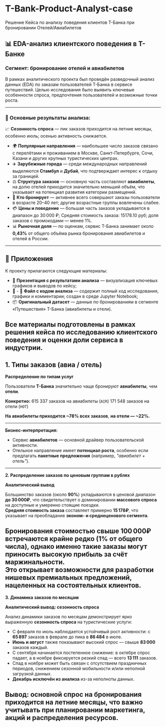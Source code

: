 # T-Bank-Product-Analyst-case
Решение Кейса по анализу поведения клиентов Т-Банка при бронировании Отелей/Авиабилетов
## 📊 EDA-анализ клиентского поведения в Т-Банке  
### Сегмент: бронирование отелей и авиабилетов

В рамках аналитического проекта был проведён разведочный анализ данных (EDA) по заказам пользователей Т-Банка в сервисе путешествий. Целью исследования было выявить ключевые особенности спроса, предпочтения пользователей и возможные точки роста.

---

### 🧾 Основные результаты анализа:

 📈 **Сезонность спроса** — пик заказов приходится на летние месяцы, особенно июль; осенью активность снижается.
- 🌍 **Популярные направления** — наибольшее число заказов связано с перелётами и проживанием в Москве, Санкт-Петербурге, Сочи, Казани и других крупных туристических центрах.
- ✈️ **Зарубежные города** — среди международных направлений выделяются **Стамбул** и **Дубай**, что подтверждает интерес к отдыху за границей.
- ⚖️ **Структура заказов** — основную часть составляют **авиабилеты**, на долю отелей приходится значительно меньший объём, что указывает на потенциал развития категории размещений.
- 👥 **Кто бронирует** — активнее всего совершают заказы пользователи в возрасте 20–40 лет; другие возрастные группы вовлечены слабее.
- 💳 **Цены и поведение** — большая часть заказов укладывается в диапазон до 30 000 ₽; Средняя стоимость заказа: 15178.10 руб; доля заказов с промокодами — менее 1%.
- 📊 **Рыночная доля** — по оценкам, сервис Т-Банка занимает около **0,43%** от общего объёма рынка бронирования авиабилетов и отелей в России.
---
## 📎 Приложения

К проекту прилагаются следующие материалы:

- 📁 **Презентация с результатами анализа** — визуализация ключевых графиков и выводов по кейсу;
- 🐍 - 🐍 **Файл с кодом анализа** — содержит полный ход исследования, графики и комментарии; создан в среде Jupyter Notebook;
- 📦 **Оригинальный датасет** — данные по бронированиям в сегменте «Путешествия» Т-Банка (авиабилеты и отели).

Все материалы подготовлены в рамках решения кейса по исследованию клиентского поведения и оценки доли сервиса в индустрии.
---
## 1. Типы заказов (авиа / отель)


**Распределение по типам услуг**

Пользователи **Т-Банка** значительно чаще бронируют **авиабилеты**, чем **отели**.

**Конкретно:**
 615 337 заказов на авиабилеты (`AIR`)
 171 548 заказов на отели (`HOT`)

**На авиабилеты приходится ~78% всех заказов**, **на отели — ~22%.**

---

**Бизнес-интерпретация:**
- Сервис **авиабилетов** — основной драйвер пользовательской активности.
- Отельное направление имеет **потенциал роста**, особенно если предлагать **пакетные предложения** (например, *"авиабилет + отель"*).
---
  **2. Распределение заказов по ценовым группам в рублях**

  **Аналитический вывод**

Большинство заказов (около **90%**) укладываются в ценовой диапазон **до 30 000₽**, что свидетельствует о доминировании **массового спроса** на доступные и умеренно стоящие поездки.  
**Средняя стоимость заказа** составляет примерно **15 178₽**, что указывает на преобладание **эконом- и среднеценового сегмента**.

Бронирования стоимостью свыше **100 000₽** встречаются крайне редко (**1%** от общего числа), однако именно такие заказы могут приносить **высокую прибыль за счёт маржинальности**.  
Это открывает возможности для разработки **нишевых премиальных предложений**, нацеленных на состоятельных клиентов.
---
**3. Динамика заказов по месяцам**

**Аналитический вывод: сезонность спроса**

Анализ динамики заказов по месяцам демонстрирует ярко выраженную **сезонность спроса** на туристические услуги:

- С февраля по июль наблюдается устойчивый рост активности: с **65 897** заказов в феврале до пика в **86 484** в июле.
- **Июнь и август** также показывают высокий спрос — свыше **83 000** заказов каждый.
- С сентября начинается постепенное снижение: в октябре спрос падает, а в ноябре фиксируется резкий спад — всего **13 111** заказов.
- Спад в ноябре может быть связан с отсутствием праздничных периодов, снижением сезонной мобильности и/или неполной загрузкой данных.
- **Декабрь исключён из анализа** из-за неполноты данных.

**Вывод**: основной спрос на бронирования приходится на **летние месяцы**, что важно учитывать при планировании маркетинга, акций и распределения ресурсов.
---
